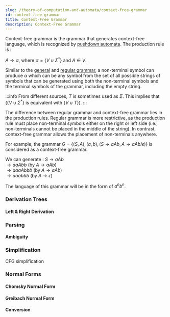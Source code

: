 ```yaml
---
slug: /theory-of-computation-and-automata/context-free-grammar
id: context-free-grammar
title: Context-Free Grammar
description: Context-Free Grammar
---
```


Context-free grammar is the grammar that generates context-free language, which is recognized by [pushdown automata](/theory-of-computation-and-automata/pda-and-cfg). The production rule is :

$A \rightarrow \alpha$, where $\alpha = \{V \cup \Sigma^*\}$ and $A \in V$.

Similar to the [general](/theory-of-computation-and-automata/formal-grammar#grammar) and [regular grammar](/theory-of-computation-and-automata/formal-grammar#regular-grammar), a non-terminal symbol can produce $\alpha$ which can be any symbol from the set of all possible strings of symbols that can be generated using both the non-terminal symbols and the terminal symbols of the grammar, including the empty string.

:::info
From different sources, $T$ is sometimes used as $\Sigma$. This implies that ($\{V \cup \Sigma^*\}$ is equivalent with $\{V \cup T\}$).
:::

The difference between regular grammar and context-free grammar lies in the production rules. Regular grammar is more restrictive, as the production rule must place non-terminal symbols either on the right or left side (i.e., non-terminals cannot be placed in the middle of the string). In contrast, context-free grammar allows the placement of non-terminals anywhere.

For example, the grammar $G = \{(S, A), (a, b), (S \rightarrow aAb, A \rightarrow aAb/ \epsilon)\}$ is considered as a context-free grammar.

We can generate : $S \rightarrow aAb$  
$\rightarrow aaAbb$ (by $A \rightarrow aAb$)  
$\rightarrow aaaAbbb$ (by $A \rightarrow aAb$)  
$\rightarrow aaabbb$ (by $A \rightarrow \epsilon$)

The language of this grammar will be in the form of $a^n b^n$.

### Derivation Trees

#### Left & Right Derivation

### Parsing

#### Ambiguity

### Simplification

CFG simplification

### Normal Forms

#### Chomsky Normal Form

#### Greibach Normal Form

#### Conversion
